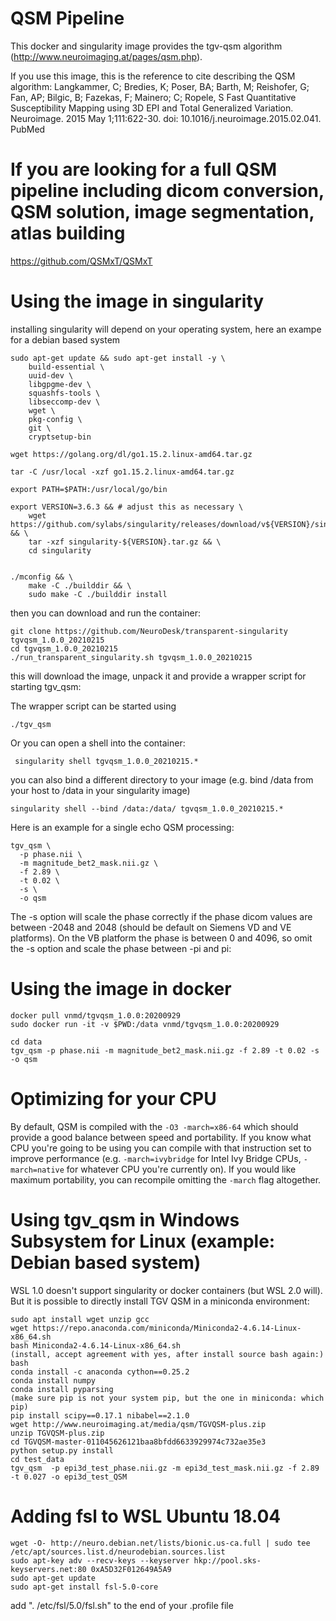 # QSM Pipeline

This docker and singularity image provides the tgv-qsm algorithm (http://www.neuroimaging.at/pages/qsm.php). 

If you use this image, this is the reference to cite describing the QSM algorithm:
Langkammer, C; Bredies, K; Poser, BA; Barth, M; Reishofer, G; Fan, AP; Bilgic, B; Fazekas, F; Mainero; C; Ropele, S
Fast Quantitative Susceptibility Mapping using 3D EPI and Total Generalized Variation.
Neuroimage. 2015 May 1;111:622-30. doi: 10.1016/j.neuroimage.2015.02.041. PubMed 

# If you are looking for a full QSM pipeline including dicom conversion, QSM solution, image segmentation, atlas building
https://github.com/QSMxT/QSMxT 

# Using the image in singularity
installing singularity will depend on your operating system, here an exampe for a debian based system
```
sudo apt-get update && sudo apt-get install -y \
    build-essential \
    uuid-dev \
    libgpgme-dev \
    squashfs-tools \
    libseccomp-dev \
    wget \
    pkg-config \
    git \
    cryptsetup-bin

wget https://golang.org/dl/go1.15.2.linux-amd64.tar.gz

tar -C /usr/local -xzf go1.15.2.linux-amd64.tar.gz

export PATH=$PATH:/usr/local/go/bin

export VERSION=3.6.3 && # adjust this as necessary \
    wget https://github.com/sylabs/singularity/releases/download/v${VERSION}/singularity-${VERSION}.tar.gz && \
    tar -xzf singularity-${VERSION}.tar.gz && \
    cd singularity


./mconfig && \
    make -C ./builddir && \
    sudo make -C ./builddir install

```

then you can download and run the container:
``` 
git clone https://github.com/NeuroDesk/transparent-singularity tgvqsm_1.0.0_20210215
cd tgvqsm_1.0.0_20210215
./run_transparent_singularity.sh tgvqsm_1.0.0_20210215
```

this will download the image, unpack it and provide a wrapper script for starting tgv_qsm:

The wrapper script can be started using
```
./tgv_qsm

```

Or you can open a shell into the container:
```
 singularity shell tgvqsm_1.0.0_20210215.*
```

you can also bind a different directory to your image (e.g. bind /data from your host to /data in your singularity image)
```
singularity shell --bind /data:/data/ tgvqsm_1.0.0_20210215.*
```

Here is an example for a single echo QSM processing:
```
tgv_qsm \
  -p phase.nii \
  -m magnitude_bet2_mask.nii.gz \
  -f 2.89 \
  -t 0.02 \
  -s \
  -o qsm
```
The -s option will scale the phase correctly if the phase dicom values are between -2048 and 2048 (should be default on Siemens VD and VE platforms). On the VB platform the phase is between 0 and 4096, so omit the -s option and scale the phase between -pi and pi:

# Using the image in docker
```
docker pull vnmd/tgvqsm_1.0.0:20200929
sudo docker run -it -v $PWD:/data vnmd/tgvqsm_1.0.0:20200929

cd data
tgv_qsm -p phase.nii -m magnitude_bet2_mask.nii.gz -f 2.89 -t 0.02 -s -o qsm
```

# Optimizing for your CPU
By default, QSM is compiled with the `-O3 -march=x86-64` which should provide a good balance between speed and portability. If you know what CPU you're going to be using you can compile with that instruction set to improve performance (e.g. `-march=ivybridge` for Intel Ivy Bridge CPUs, `-march=native` for whatever CPU you're currently on). If you would like maximum portability, you can recompile omitting the `-march` flag altogether. 

# Using tgv_qsm in Windows Subsystem for Linux (example: Debian based system)
WSL 1.0 doesn't support singularity or docker containers (but WSL 2.0 will). But it is possible to directly install TGV QSM in a miniconda environment:
```
sudo apt install wget unzip gcc
wget https://repo.anaconda.com/miniconda/Miniconda2-4.6.14-Linux-x86_64.sh
bash Miniconda2-4.6.14-Linux-x86_64.sh
(install, accept agreement with yes, after install source bash again:)
bash
conda install -c anaconda cython==0.25.2
conda install numpy
conda install pyparsing
(make sure pip is not your system pip, but the one in miniconda: which pip)
pip install scipy==0.17.1 nibabel==2.1.0
wget http://www.neuroimaging.at/media/qsm/TGVQSM-plus.zip
unzip TGVQSM-plus.zip
cd TGVQSM-master-011045626121baa8bfdd6633929974c732ae35e3
python setup.py install
cd test_data
tgv_qsm  -p epi3d_test_phase.nii.gz -m epi3d_test_mask.nii.gz -f 2.89 -t 0.027 -o epi3d_test_QSM
```

# Adding fsl to WSL Ubuntu 18.04
```
wget -O- http://neuro.debian.net/lists/bionic.us-ca.full | sudo tee /etc/apt/sources.list.d/neurodebian.sources.list
sudo apt-key adv --recv-keys --keyserver hkp://pool.sks-keyservers.net:80 0xA5D32F012649A5A9
sudo apt-get update
sudo apt-get install fsl-5.0-core
```
add ". /etc/fsl/5.0/fsl.sh" to the end of your .profile file
